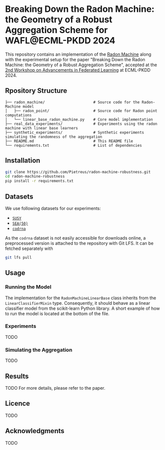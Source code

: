 # Breaking Down the Radon Machine: the Geometry of a Robust Aggregation Scheme for WAFL@ECML-PKDD 2024

This repository contains an implementation of the [Radon Machine](https://proceedings.neurips.cc/paper/2017/hash/38811c5285e34e2e3319ab7d9f2cfa5b-Abstract.html) 
along with the experimental setup for the paper "Breaking Down the Radon Machine: the Geometry of a Robust Aggregation Scheme", accepted at the [2nd Workshop on Advancements in Federated Learning](https://wafl2024.di.unito.it/) at ECML-PKDD 2024.

## Rpository Structure

```
├── radon_machine/                      # Source code for the Radon-Machine model
│   ├── radon_point/                    # Source code for Radon point computations
│   └── linear_base_radon_machine.py    # Core model implementation
├── real_data_experiments/              # Experiments using the radon machine with linear base learners
├── synthetic_experiments/              # Synthetic experiments simulating the randomness of the aggregation
├── README.md                           # This README file
└── requirements.txt                    # List of dependencies

```

## Installation 
```bash
git clone https://github.com/Pietreus/radon-machine-robustness.git
cd radon-machine-robustness
pip install -r requirements.txt
```

## Datasets

We use following datasets for our experiments:
- [`SUSY`](https://doi.org/10.24432/C5460)
- [`SEA(50)`](https://www.openml.org/search?type=data&sort=version&status=any&order=asc&exact_name=SEA(50))
- [`codrna`](https://bmcbioinformatics.biomedcentral.com/articles/10.1186/1471-2105-7-173)

As the `codrna` dataset is not easily accessible for downloads online, a preprocessed version is attached to the repository with Git LFS.
It can be fetched separately with 
```bash
git lfs pull
```

## Usage

### Running the Model

The implementation for the `RadonMachineLinearBase` class inherits from the `LinearClassifierMixin` type.
Consequently, it should behave as a linear classifier model from the scikit-learn Python library.
A short example of how to run the model is located at the bottom of the file.

### Experiments

TODO

### Simulating the Aggregation

TODO

## Results

TODO
For more details, please refer to the paper.

## Licence

TODO

## Acknowledgments

TODO
